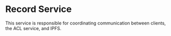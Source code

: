 # Record Service
This service is responsible for coordinating communication between clients, the ACL service, and IPFS.
